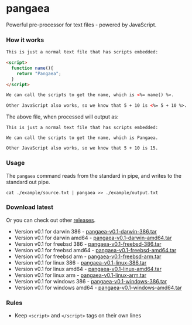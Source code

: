 pangaea
=======

Powerful pre-processor for text files - powered by JavaScript.

### How it works

```html
This is just a normal text file that has scripts embedded:

<script>
  function name(){
    return "Pangaea";
  }
</script>

We can call the scripts to get the name, which is <%= name() %>.

Other JavaScript also works, so we know that 5 + 10 is <%= 5 + 10 %>.
```

The above file, when processed will output as:

```
This is just a normal text file that has scripts embedded:

We can call the scripts to get the name, which is Pangaea.

Other JavaScript also works, so we know that 5 + 10 is 15.
```

### Usage

The `pangaea` command reads from the standard in pipe, and writes to the standard out pipe.

```
cat ./example/source.txt | pangaea >> ./example/output.txt
```

### Download latest

Or you can check out other [releases](https://github.com/stretchr/pangaea/releases).

  * Version v0.1 for darwin 386 - [pangaea-v0.1-darwin-386.tar](https://github.com/stretchr/pangaea/releases/download/v0.1.0/pangaea-v0.1-darwin-386.tar)
  * Version v0.1 for darwin amd64 - [pangaea-v0.1-darwin-amd64.tar](https://github.com/stretchr/pangaea/releases/download/v0.1.0/pangaea-v0.1-darwin-amd64.tar)
  * Version v0.1 for freebsd 386 - [pangaea-v0.1-freebsd-386.tar](https://github.com/stretchr/pangaea/releases/download/v0.1.0/pangaea-v0.1-freebsd-386.tar)
  * Version v0.1 for freebsd amd64 - [pangaea-v0.1-freebsd-amd64.tar](https://github.com/stretchr/pangaea/releases/download/v0.1.0/pangaea-v0.1-freebsd-amd64.tar)
  * Version v0.1 for freebsd arm - [pangaea-v0.1-freebsd-arm.tar](https://github.com/stretchr/pangaea/releases/download/v0.1.0/pangaea-v0.1-freebsd-arm.tar)
  * Version v0.1 for linux 386 - [pangaea-v0.1-linux-386.tar](https://github.com/stretchr/pangaea/releases/download/v0.1.0/pangaea-v0.1-linux-386.tar)
  * Version v0.1 for linux amd64 - [pangaea-v0.1-linux-amd64.tar](https://github.com/stretchr/pangaea/releases/download/v0.1.0/pangaea-v0.1-linux-amd64.tar)
  * Version v0.1 for linux arm - [pangaea-v0.1-linux-arm.tar](https://github.com/stretchr/pangaea/releases/download/v0.1.0/pangaea-v0.1-linux-arm.tar)
  * Version v0.1 for windows 386 - [pangaea-v0.1-windows-386.tar](https://github.com/stretchr/pangaea/releases/download/v0.1.0/pangaea-v0.1-windows-386.tar)
  * Version v0.1 for windows amd64 - [pangaea-v0.1-windows-amd64.tar](https://github.com/stretchr/pangaea/releases/download/v0.1.0/pangaea-v0.1-windows-amd64.tar)

### Rules

  * Keep `<script>` and `</script>` tags on their own lines

